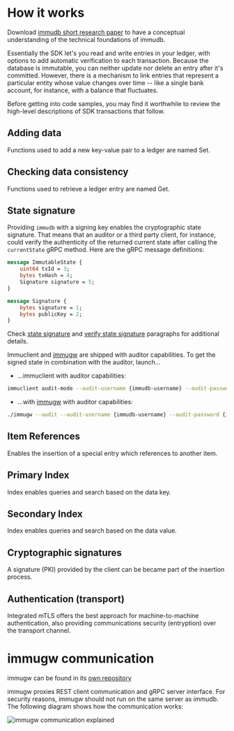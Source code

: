 # How it works

Download [immudb short research paper](https://codenotary.com/technologies/immudb/) to have a conceptual understanding of the technical foundations of immudb.

Essentially the SDK let's you read and write entries in your ledger, with options to add automatic verification to each transaction. Because the database is immutable, you can neither update nor delete an entry after it's committed. However, there is a mechanism to link entries that represent a particular entity whose value changes over time -- like a single bank account, for instance, with a balance that fluctuates. 

Before getting into code samples, you may find it worthwhile to review the high-level descriptions of SDK transactions that follow.

## Adding data

Functions used to add a new key-value pair to a ledger are named Set.

## Checking data consistency

Functions used to retrieve a ledger entry are named Get. 

## State signature

Providing `immudb` with a signing key enables the cryptographic state signature.
That means that an auditor or a third party client, for instance, could verify the authenticity of the returned current state after calling the `currentState` gRPC method.
Here are the gRPC message definitions:
```proto
message ImmutableState {
	uint64 txId = 3;
	bytes txHash = 4;
	Signature signature = 5;
}

message Signature {
	bytes signature = 1;
	bytes publicKey = 2;
}
```
Check [state signature](/0.9.0/immudb/#state-signature) and [verify state signature](/0.9.0/sdks-api.html#verify-state-signature) paragraphs for additional details.

Immuclient and [immugw](https://github.com/codenotary/immugw) are shipped with auditor capabilities.
To get the signed state in combination with the auditor, launch...
* ...immuclient with auditor capabilities:
```bash
immuclient audit-mode --audit-username {immudb-username} --audit-password {immudb-pw} --audit-signature validate
```
* ...with [immugw](https://github.com/codenotary/immugw) with auditor capabilities:
```bash
./immugw --audit --audit-username {immudb-username} --audit-password {immudb-pw} --audit-signature validate
```

## Item References

Enables the insertion of a special entry which references to another item.

## Primary Index

Index enables queries and search based on the data key.

## Secondary Index

Index enables queries and search based on the data value.

## Cryptographic signatures

A signature (PKI) provided by the client can be became part of the insertion process.

## Authentication (transport)

Integrated mTLS offers the best approach for machine-to-machine authentication, also providing communications security (entryption) over the transport channel.

# immugw communication
immugw can be found in its [own repository](https://github.com/codenotary/immugw)

immugw proxies REST client communication and gRPC server interface. For security reasons, immugw should not run on the same server as immudb. The following diagram shows how the communication works:

![immugw communication explained](https://raw.githubusercontent.com/codenotary/immugw/master/img/immugw-diagram.png)
